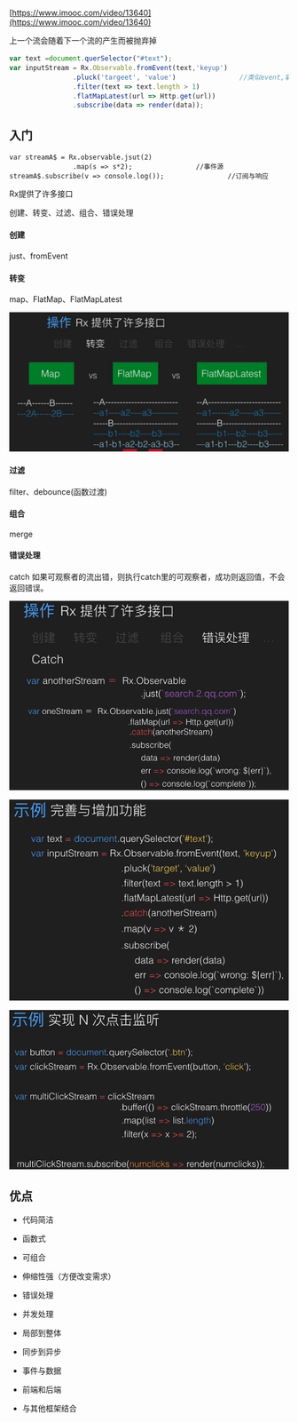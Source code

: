 [https://www.imooc.com/video/13640](https://www.imooc.com/video/13640)

上一个流会随着下一个流的产生而被抛弃掉

```js
var text =document.querSelector("#text");
var inputStream = Rx.Observable.fromEvent(text,'keyup')
                .pluck('targeet', 'value')                //类似event,拿到event.target.value的值
                .filter(text => text.length > 1)
                .flatMapLatest(url => Http.get(url))
                .subscribe(data => render(data));
```

## 入门

```
var streamA$ = Rx.observable.jsut(2)
                .map(s => s*2);                //事件源 
streamA$.subscribe(v => console.log());                //订阅与响应
```

Rx提供了许多接口

创建、转变、过滤、组合、错误处理

#### 创建

just、fromEvent

#### 转变

map、FlatMap、FlatMapLatest

![](/assets/360截图20171207104022918.jpg)

#### 过滤

filter、debounce(函数过渡)

#### 组合

merge

#### 错误处理

catch                如果可观察者的流出错，则执行catch里的可观察者，成功则返回值，不会返回错误。

![](/assets/360截图20171207104451166.jpg)

![](/assets/360截图20171207104759790.jpg)

![](/assets/360截图20171207105127761.jpg)

## 优点

* 代码简洁

* 函数式

* 可组合

* 伸缩性强（方便改变需求）

* 错误处理

* 并发处理

* 局部到整体

* 同步到异步

* 事件与数据

* 前端和后端

* 与其他框架结合




